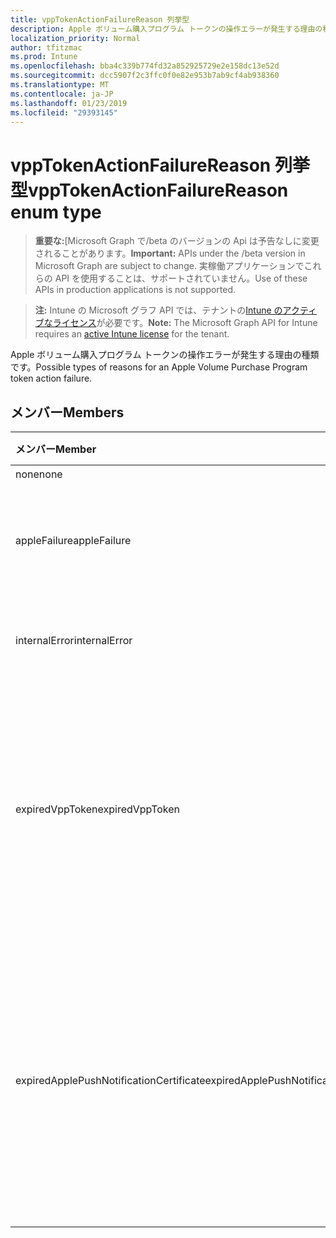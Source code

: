 ```yaml
---
title: vppTokenActionFailureReason 列挙型
description: Apple ボリューム購入プログラム トークンの操作エラーが発生する理由の種類です。
localization_priority: Normal
author: tfitzmac
ms.prod: Intune
ms.openlocfilehash: bba4c339b774fd32a852925729e2e158dc13e52d
ms.sourcegitcommit: dcc5907f2c3ffc0f0e82e953b7ab9cf4ab938360
ms.translationtype: MT
ms.contentlocale: ja-JP
ms.lasthandoff: 01/23/2019
ms.locfileid: "29393145"
---
```

# <a name="vpptokenactionfailurereason-enum-type"></a><span data-ttu-id="cc8ed-103">vppTokenActionFailureReason 列挙型</span><span class="sxs-lookup"><span data-stu-id="cc8ed-103">vppTokenActionFailureReason enum type</span></span>

> <span data-ttu-id="cc8ed-104">**重要な:**[Microsoft Graph で/beta のバージョンの Api は予告なしに変更されることがあります。</span><span class="sxs-lookup"><span data-stu-id="cc8ed-104">**Important:** APIs under the /beta version in Microsoft Graph are subject to change.</span></span> <span data-ttu-id="cc8ed-105">実稼働アプリケーションでこれらの API を使用することは、サポートされていません。</span><span class="sxs-lookup"><span data-stu-id="cc8ed-105">Use of these APIs in production applications is not supported.</span></span>

> <span data-ttu-id="cc8ed-106">**注:** Intune の Microsoft グラフ API では、テナントの[Intune のアクティブなライセンス](https://go.microsoft.com/fwlink/?linkid=839381)が必要です。</span><span class="sxs-lookup"><span data-stu-id="cc8ed-106">**Note:** The Microsoft Graph API for Intune requires an [active Intune license](https://go.microsoft.com/fwlink/?linkid=839381) for the tenant.</span></span>

<span data-ttu-id="cc8ed-107">Apple ボリューム購入プログラム トークンの操作エラーが発生する理由の種類です。</span><span class="sxs-lookup"><span data-stu-id="cc8ed-107">Possible types of reasons for an Apple Volume Purchase Program token action failure.</span></span>

## <a name="members"></a><span data-ttu-id="cc8ed-108">メンバー</span><span class="sxs-lookup"><span data-stu-id="cc8ed-108">Members</span></span>
|<span data-ttu-id="cc8ed-109">メンバー</span><span class="sxs-lookup"><span data-stu-id="cc8ed-109">Member</span></span>|<span data-ttu-id="cc8ed-110">値</span><span class="sxs-lookup"><span data-stu-id="cc8ed-110">Value</span></span>|<span data-ttu-id="cc8ed-111">説明</span><span class="sxs-lookup"><span data-stu-id="cc8ed-111">Description</span></span>|
|:---|:---|:---|
|<span data-ttu-id="cc8ed-112">none</span><span class="sxs-lookup"><span data-stu-id="cc8ed-112">none</span></span>|<span data-ttu-id="cc8ed-113">0</span><span class="sxs-lookup"><span data-stu-id="cc8ed-113">0</span></span>|<span data-ttu-id="cc8ed-114">なし</span><span class="sxs-lookup"><span data-stu-id="cc8ed-114">None.</span></span>|
|<span data-ttu-id="cc8ed-115">appleFailure</span><span class="sxs-lookup"><span data-stu-id="cc8ed-115">appleFailure</span></span>|<span data-ttu-id="cc8ed-116">1</span><span class="sxs-lookup"><span data-stu-id="cc8ed-116">1</span></span>|<span data-ttu-id="cc8ed-117">Apple のサービスでエラーが発生しました。</span><span class="sxs-lookup"><span data-stu-id="cc8ed-117">There was an error on Apple's service.</span></span>|
|<span data-ttu-id="cc8ed-118">internalError</span><span class="sxs-lookup"><span data-stu-id="cc8ed-118">internalError</span></span>|<span data-ttu-id="cc8ed-119">2</span><span class="sxs-lookup"><span data-stu-id="cc8ed-119">2</span></span>|<span data-ttu-id="cc8ed-120">内部エラーが発生しました。</span><span class="sxs-lookup"><span data-stu-id="cc8ed-120">There was an internal error.</span></span>|
|<span data-ttu-id="cc8ed-121">expiredVppToken</span><span class="sxs-lookup"><span data-stu-id="cc8ed-121">expiredVppToken</span></span>|<span data-ttu-id="cc8ed-122">3</span><span class="sxs-lookup"><span data-stu-id="cc8ed-122">3</span></span>|<span data-ttu-id="cc8ed-123">Apple ボリューム購入プログラムのトークンの有効期限が切れていたためにエラーが発生しました。</span><span class="sxs-lookup"><span data-stu-id="cc8ed-123">There was an error because the Apple Volume Purchase Program token was expired.</span></span>|
|<span data-ttu-id="cc8ed-124">expiredApplePushNotificationCertificate</span><span class="sxs-lookup"><span data-stu-id="cc8ed-124">expiredApplePushNotificationCertificate</span></span>|<span data-ttu-id="cc8ed-125">4</span><span class="sxs-lookup"><span data-stu-id="cc8ed-125">4</span></span>|<span data-ttu-id="cc8ed-126">Apple ボリューム購入プログラムをプッシュ通知証明書の有効期限が切れているためにエラーが発生しました。</span><span class="sxs-lookup"><span data-stu-id="cc8ed-126">There was an error because the Apple Volume Purchase Program Push Notification certificate expired.</span></span>|




